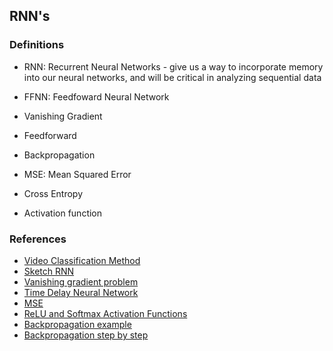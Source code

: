 ## RNN's


### Definitions
- RNN: Recurrent Neural Networks - give us a way to incorporate memory into our neural networks, and will be critical in analyzing sequential data
- FFNN: Feedfoward Neural Network
- Vanishing Gradient

- Feedforward
- Backpropagation
- MSE: Mean Squared Error
- Cross Entropy
- Activation function

### References
- [Video Classification Method](https://s3.amazonaws.com/video.udacity-data.com/topher/2018/May/5af0e03b_video-classification/video-classification.pdf)
- [Sketch RNN](https://magenta.tensorflow.org/assets/sketch_rnn_demo/index.html)
- [Vanishing gradient problem](https://en.wikipedia.org/wiki/Vanishing_gradient_problem)
- [Time Delay Neural Network](https://en.wikipedia.org/wiki/Time_delay_neural_network)
- [MSE](https://en.wikipedia.org/wiki/Mean_squared_error)
- [ReLU and Softmax Activation Functions](https://github.com/Kulbear/deep-learning-nano-foundation/wiki/ReLU-and-Softmax-Activation-Functions)
- [Backpropagation example](https://www.anotsorandomwalk.com/backpropagation-example-with-numbers-step-by-step/)
- [Backpropagation step by step](https://mattmazur.com/2015/03/17/a-step-by-step-backpropagation-example/)